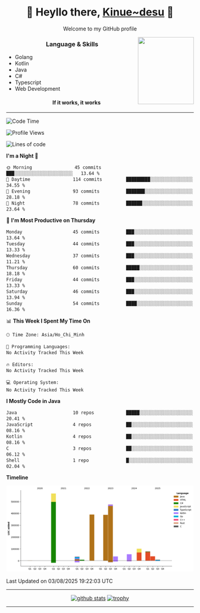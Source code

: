 <h1 align="center"> 🌸 Heyllo there, <a href="https://github.com/Kinue72">Kinue~desu</a> 🌸 </h1>
<p align="center"> Welcome to my GitHub profile </p>
<img align="right" src="https://i.imgur.com/yjwWPiL.png" width="150" height="180">

<h3 align="center"> Language & Skills </h3>

- Golang
- Kotlin
- Java
- C#
- Typescript
- Web Development
  <h4 align="center">If it works, it works</h4>
<hr>

<!--START_SECTION:waka-->
![Code Time](http://img.shields.io/badge/Code%20Time-16%20hrs%2021%20mins-blue)

![Profile Views](http://img.shields.io/badge/Profile%20Views-0-blue)

![Lines of code](https://img.shields.io/badge/From%20Hello%20World%20I%27ve%20Written-2.2%20million%20lines%20of%20code-blue)

**I'm a Night 🦉** 

```text
🌞 Morning                45 commits          ███░░░░░░░░░░░░░░░░░░░░░░   13.64 % 
🌆 Daytime                114 commits         █████████░░░░░░░░░░░░░░░░   34.55 % 
🌃 Evening                93 commits          ███████░░░░░░░░░░░░░░░░░░   28.18 % 
🌙 Night                  78 commits          ██████░░░░░░░░░░░░░░░░░░░   23.64 % 
```
📅 **I'm Most Productive on Thursday** 

```text
Monday                   45 commits          ███░░░░░░░░░░░░░░░░░░░░░░   13.64 % 
Tuesday                  44 commits          ███░░░░░░░░░░░░░░░░░░░░░░   13.33 % 
Wednesday                37 commits          ███░░░░░░░░░░░░░░░░░░░░░░   11.21 % 
Thursday                 60 commits          █████░░░░░░░░░░░░░░░░░░░░   18.18 % 
Friday                   44 commits          ███░░░░░░░░░░░░░░░░░░░░░░   13.33 % 
Saturday                 46 commits          ███░░░░░░░░░░░░░░░░░░░░░░   13.94 % 
Sunday                   54 commits          ████░░░░░░░░░░░░░░░░░░░░░   16.36 % 
```


📊 **This Week I Spent My Time On** 

```text
🕑︎ Time Zone: Asia/Ho_Chi_Minh

💬 Programming Languages: 
No Activity Tracked This Week

🔥 Editors: 
No Activity Tracked This Week

💻 Operating System: 
No Activity Tracked This Week
```

**I Mostly Code in Java** 

```text
Java                     10 repos            █████░░░░░░░░░░░░░░░░░░░░   20.41 % 
JavaScript               4 repos             ██░░░░░░░░░░░░░░░░░░░░░░░   08.16 % 
Kotlin                   4 repos             ██░░░░░░░░░░░░░░░░░░░░░░░   08.16 % 
C                        3 repos             ██░░░░░░░░░░░░░░░░░░░░░░░   06.12 % 
Shell                    1 repo              █░░░░░░░░░░░░░░░░░░░░░░░░   02.04 % 
```



**Timeline**

![Lines of Code chart](https://raw.githubusercontent.com/Kinue72/Kinue72/main/assets/bar_graph.png)


 Last Updated on 03/08/2025 19:22:03 UTC
<!--END_SECTION:waka-->

<hr>

<p align="center">
  <a href="https://github.com/anuraghazra/github-readme-stats"><img src="https://github-readme-stats.vercel.app/api?username=Kinue72&show_icons=true&include_all_commits=true&theme=nord" alt="github stats"></a>
  <a href="https://github.com/ryo-ma/github-profile-trophy"><img src="https://github-profile-trophy.vercel.app/?username=Kinue72&theme=nord" alt="trophy"></a>
</p>

<hr>
